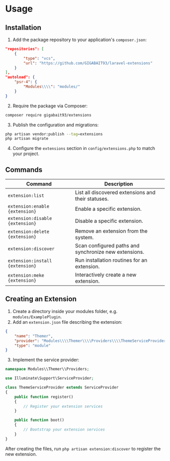 # Usage

## Installation

1. Add the package repository to your application's `composer.json`:

```json
"repositories": [
    {
        "type": "vcs",
        "url": "https://github.com/GIGABAIT93/laravel-extensions"
    }
],
"autoload": {
    "psr-4": {
        "Modules\\\\": "modules/"
    }
}
```

2. Require the package via Composer:

```bash
composer require gigabait93/extensions
```

3. Publish the configuration and migrations:

```bash
php artisan vendor:publish --tag=extensions
php artisan migrate
```

4. Configure the `extensions` section in `config/extensions.php` to match your project.

## Commands

| Command | Description |
|---------|-------------|
| `extension:list` | List all discovered extensions and their statuses. |
| `extension:enable {extension}` | Enable a specific extension. |
| `extension:disable {extension}` | Disable a specific extension. |
| `extension:delete {extension}` | Remove an extension from the system. |
| `extension:discover` | Scan configured paths and synchronize new extensions. |
| `extension:install {extension}` | Run installation routines for an extension. |
| `extension:meke {extension}` | Interactively create a new extension. |

## Creating an Extension

1. Create a directory inside your modules folder, e.g. `modules/ExamplePlugin`.
2. Add an `extension.json` file describing the extension:

```json
{
    "name": "Themer",
    "provider": "Modules\\\\Themer\\\\Providers\\\\ThemeServiceProvider",
    "type": "module"
}
```

3. Implement the service provider:

```php
namespace Modules\\Themer\\Providers;

use Illuminate\Support\ServiceProvider;

class ThemeServiceProvider extends ServiceProvider
{
    public function register()
    {
        // Register your extension services
    }

    public function boot()
    {
        // Bootstrap your extension services
    }
}
```

After creating the files, run `php artisan extension:discover` to register the new extension.
